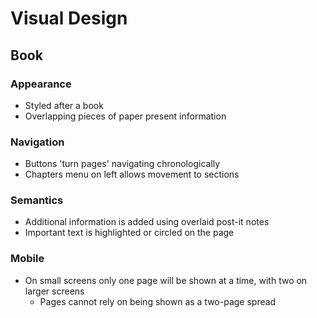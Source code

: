 # Visual Design

## Book

### Appearance

- Styled after a book
- Overlapping pieces of paper present information

### Navigation

- Buttons 'turn pages' navigating chronologically
- Chapters menu on left allows movement to sections

### Semantics

- Additional information is added using overlaid post-it notes
- Important text is highlighted or circled on the page

### Mobile

- On small screens only one page will be shown at a time, with two on larger screens
  - Pages cannot rely on being shown as a two-page spread

